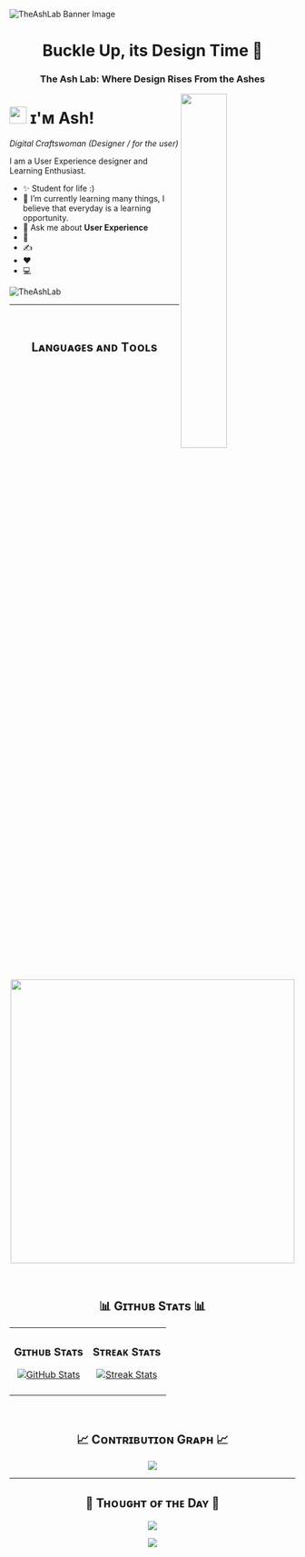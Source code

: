 <!--Banner-->
![TheAshLab Banner Image](https://pbs.twimg.com/profile_banners/1764936996999385088/1716010728/1500x500)

<h1 align="center">Buckle Up, its Design Time 🔮</h1>
<h3 align="center">The Ash Lab: Where Design Rises From the Ashes</h3>

<!--Night Owl image-->
<div>
  <img align="right" width="40%" src="https://owlbertsio-resized.s3.amazonaws.com/Popper.psd.full.png">
</div>

<!--Header Name-->
# <img src="https://emojis.slackmojis.com/emojis/images/1531849430/4246/blob-sunglasses.gif?1531849430" width="30"/> ɪ'ᴍ Ash! 
*Digital Craftswoman (Designer / for the user)*
<br /> 

<!--Start Intro-->               
<p align="left">I am a User Experience designer and Learning Enthusiast.</p>

- ✨ Student for life :)
- 🌱 I’m currently learning many things, I believe that everyday is a learning opportunity.
- 💬 Ask me about **User Experience**
- 🎨 
- ✍ 
- ❤ 
- 💻 
<!--End Intro-->

<!--Profile Count Badge-->
<p align="left">
  <img src="https://komarev.com/ghpvc/?username=TheAshLab&label=Profile%20views&color=770677&style=for-the-badge&logo=star" alt="TheAshLab" style="padding-right:20px;" />
</p>

---
<br />

<!--Languages and Tools Section-->       
<h2 align="center">Lᴀɴɢᴜᴀɢᴇs ᴀɴᴅ Tᴏᴏʟs</h2> 
<p align="center">
<img width="500px"  src="https://skillicons.dev/icons?i=py,html,css,vscode,figma,photoshop,illustrator,&perline=10"  />
</p>
<br />


<!--Trophies Section-->   

<!--Github stats Table--> 
<h2 align="center">📊 Gɪᴛʜᴜʙ Sᴛᴀᴛs 📊</h2>

<table width="100%">
  <tr>
    <td width="50%">
      <h3 align="center"><strong>Gɪᴛʜᴜʙ Sᴛᴀᴛs</strong></h3>
      <p align="center">
        <a href="https://github.com/TheAshLab">
          <img align="center" src="https://github-readme-stats.vercel.app/api?username=TheAshLab&count_private=true&show_icons=true&theme=nightowl" alt="GitHub Stats" />
        </a>
      </p>
    </td>
    <td width="50%">
      <h3 align="center"><strong>Sᴛʀᴇᴀᴋ Sᴛᴀᴛs</strong></h3>
      <p align="center">
        <a href="https://github.com/TheAshLab">
          <img align="center" src="https://streak-stats.demolab.com?user=TheAshLab&theme=nightowl" alt="Streak Stats" />
        </a>
      </p>
    </td>
  </tr>
  <tr>
    <td width="50%">
  </tr>
</table>
<br />

<!--Contribution Graph-->
<h2 align="center">📈 Cᴏɴᴛʀɪʙᴜᴛɪᴏɴ Gʀᴀᴘʜ 📈</h2>
<div align="center">
    <img src="https://github-readme-activity-graph.vercel.app/graph?username=TheAshLab&bg_color=011627&color=79d3c3&line=c792ea&point=ffeb95&area=true&hide_border=false" border-radius="15">
</div>

---

<!--Dynamic Quote card updated everyday at 12 PM--> 
<h2 align="center">🌟 Tʜᴏᴜɢʜᴛ ᴏғ ᴛʜᴇ Dᴀʏ 🌟</h2>


<!--STARTS_HERE_QUOTE_CARD-->
<p align="center">
    <img src="https://readme-daily-quotes.vercel.app/api?author=Charles%20Dickens&quote=There%20is%20nothing%20in%20the%20world%20so%20irresistibly%20contagious%20as%20laughter%20and%20good%20humor.&theme=dark&bg_color=011627&author_color=ffeb95">
</p>
<!--ENDS_HERE_QUOTE_CARD-->

<!--Footer--> 
<p align="center">
  <img src="https://capsule-render.vercel.app/api?type=waving&color=gradient&height=65&section=footer"/>
</p>
